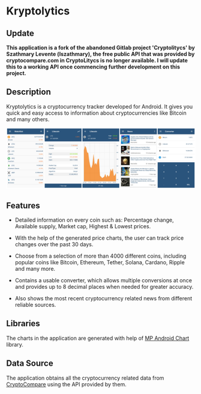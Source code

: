 # Kryptolytics

## Update

**This application is a fork of the abandoned Gitlab project 'Cryptolitycs' by Szathmary Levente (lszathmary), the free public API that was provided by cryptocompare.com in CryptoLitycs is no longer available. I will update this to a working API once commencing further development on this project.**

## Description

Kryptolytics is a cryptocurrency tracker developed for Android.
It gives you quick and easy access to information about cryptocurrencies like
Bitcoin and many others.

<img src="showcase/showcase.png" width="800">

## Features

 * Detailed information on every coin such as: Percentage change, Available supply,
 Market cap, Highest & Lowest prices.

 * With the help of the generated price charts, the user can track price changes
over the past 30 days.  

 * Choose from a selection of more than 4000 different coins, including
 popular coins like Bitcoin, Ethereum, Tether, Solana, Cardano, Ripple and many more.

 * Contains a usable converter, which allows multiple conversions at once and
 provides up to 8 decimal places when needed for greater accuracy.

 * Also shows the most recent cryptocurrency related news from different reliable sources.

## Libraries

The charts in the application are generated with help of 
[MP Android Chart](https://github.com/PhilJay/MPAndroidChart) library.

## Data Source

The application obtains all the cryptocurrency related data from 
[CryptoCompare](https://www.cryptocompare.com/) using the API provided by them.
